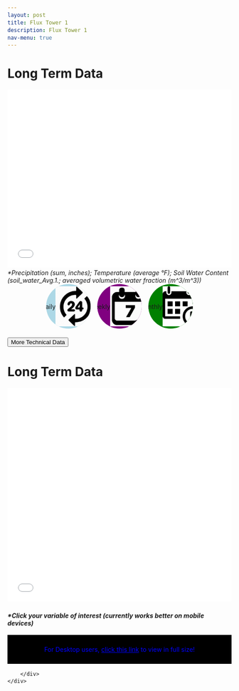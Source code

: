 ```yaml
---
layout: post
title: Flux Tower 1
description: Flux Tower 1
nav-menu: true
---
```


<html>
<head>
  <style>
    .grid-container {
        display: grid;
        grid-template-columns: repeat(auto-fit, minmax(250px, 1fr)); /* Make the grid responsive */
        grid-gap: 1em;
    }

    .grid-item {
        position: relative;
        padding-top: 100%; /* Maintain the aspect ratio */
        overflow: hidden;
        border: none; /* Ensure no borders are added to the grid item */
    }

    .grid-item a {
        position: absolute;
        top: 0;
        left: 0;
        right: 0;
        bottom: 0;
        text-decoration: none;
        color: white;
        display: flex;
        align-items: center;
        justify-content: center;
        background: rgba(0, 0, 0, 0.7); /* Add a semi-transparent overlay */
        border: none; /* Ensure no borders are added to the link */
    }

    .toggle-icons {
        display: flex;
        justify-content: center;
        gap: 15px;
        margin-bottom: 20px;
    }

    .icon {
        width: 100px; /* Made icons larger */
        height: 100px; /* Made icons larger */
        border-radius: 50%; /* Makes them circular */
        cursor: pointer; /* Indicates they're clickable */
        display: flex;
        align-items: center; /* Center the img within the circular div */
        justify-content: center;
        overflow: hidden; /* Ensure the img doesn't overflow out of the circular div */
    }

    .icon-daily {
        background-color: lightblue;
    }

    .icon-weekly {
        background-color: purple;
    }

    .icon-monthly {
        background-color: green;
    }

    .icon img {
        width: 90%; /* Adjusted size */
        height: auto; /* Maintain the aspect ratio */
    }

    .grid-item img {
        position: absolute;
        top: 0;
        left: 0;
        width: 100%;
        height: 100%;
        object-fit: cover;
        border: none; /* Ensure no borders are added to the image */
        outline: none; /* Ensure no outlines are added to the image */
    }
     .data-table {
        display: none;  /* Set the data tables to not display by default */
    }

    .html-object iframe {
        width: 100%;
        max-height: calc(50vw); /* Changed height to max-height */
    }

    .grid-item span {
        font-size: 2rem; /* Adjust the font size */
        text-shadow: 2px 2px 4px rgba(0, 0, 0, 0.5); /* Add a text shadow for better visibility */
        z-index: 2;
        font-weight: bold; /* Make the text bolder */
    }
    .full-screen-text-container {
    background-color: black;  /* Set background to black */
    color: blue;              /* Set text color to blue */
    text-align: center;       /* Center the text */
    padding: 10px;            /* Add some padding for better appearance */
    }

    .full-screen-link {
    color: blue;             /* Make the link text blue */
    text-decoration: underline;  /* Underline the link */
    }

    .full-screen-link:hover {
    color: deepskyblue;     /* Change color on hover for better user feedback */
    }


    .full-screen-link:hover {
      background-color: #0056b3;  /* Darker blue on hover */
  }


    /* Larger and bolder text for desktop */
    @media (min-width: 768px) {
        .grid-item span {
            font-size: 3rem;
            font-weight: 900;
        }

        .collapsible {
            background-color: transparent;
            color: white;
            text-align: center;
            padding: 15px;
            border: 2px solid white;
            font-size: 20px;
            display: flex; /* Change from block to flex */
            justify-content: center; /* Center content horizontally */
            align-items: center; /* Center content vertically */
            margin: 20px auto;
            cursor: pointer;
            transition: background-color 0.5s, color 0.5s, border-color 0.5s; /* Added transition for border color */
            width: 70%; /* Adjust as needed */
        }
    .icon-label {
      position: absolute;
      top: -25px; /* Adjust this as needed */
      width: 100%;
      text-align: center;
      font-size: 14px;
      font-weight: bold;
    }

        .collapsible:hover {
            color: gray;
            border-color: gray; /* Border color changes to gray on hover */
        }



    .content {
        display: none;
    }
    table.dataTable {
    background-color: darkgray;
    color: white;
 }

    table.dataTable tbody td {
     color: white;
}

    table.dataTable thead th {
      background-color: gray;
      color: white;
}
</style>
</head>
<body>
  

  <h1>Long Term Data</h1>
  <div class="container">
    <div class="html-object">
      <!-- Here's where you add the iframe to embed the Plotly graph -->
      <iframe width="100%" height="400" frameborder="0" scrolling="no" src="longterm_plots/longterm_daily_plotly_fluxtower1.html">
      </iframe>
      <i>*Precipitation (sum, inches); Temperature (average °F); Soil Water Content (soil_water_Avg.1.; averaged volumetric water fraction (m^3/m^3))</i>
    </div>
  </div> 


 
<!-- Toggle Icons -->
<div class="toggle-icons">
    <div class="icon icon-daily">
        <span class="icon-label">Daily</span> <!-- The new label -->
        <img src="images/daily.jpg" alt="Daily" data-view="daily">
    </div>
    <div class="icon icon-weekly">
        <span class="icon-label">Weekly</span> <!-- The new label -->
        <img src="images/weekly.png" alt="Weekly" data-view="weekly">
    </div>
    <div class="icon icon-monthly">
        <span class="icon-label">Monthly</span> <!-- The new label -->
        <img src="images/monthly.jpg" alt="Monthly" data-view="monthly">
    </div>
</div>



<!-- Data Tables -->
  <div class="data-table" data-view="daily">
      <h1>Daily Data</h1>
      <div class="html-object">
          <iframe width="100%" height="400" frameborder="0" scrolling="no" src="longterm_plots/datatable_daily_fluxtower1.html"></iframe>
        <i>*Precipitation (sum, inches); Temperature (average °F); Soil Water Content (soil_water_Avg.1.; averaged volumetric water fraction (m^3/m^3))</i>
      </div>
  </div>
  <div class="data-table" data-view="weekly">
      <h1>Weekly Data</h1>
      <div class="html-object">
          <iframe width="100%" height="400" frameborder="0" scrolling="no" src="longterm_plots/datatable_weekly_fluxtower1.html"></iframe>
        <i>*Precipitation (sum, inches); Temperature (average °F); Soil Water Content (soil_water_Avg.1.; averaged volumetric water fraction (m^3/m^3))</i>
      </div>
  </div>
  <div class="data-table" data-view="monthly">
      <h1>Monthly Data</h1>
      <div class="html-object">
          <iframe width="100%" height="400" frameborder="0" scrolling="no" src="longterm_plots/datatable_monthly_fluxtower1.html"></iframe>
        <i>*Precipitation (sum, inches); Temperature (average °F); Soil Water Content (soil_water_Avg.1.; averaged volumetric water fraction (m^3/m^3))</i>
      </div>
  </div>

<button class="collapsible">More Technical Data</button>
<div class="content">
    <h1>Long Term Data</h1>
    <div class="container">
        <div class="html-object">
            <!-- Here's where you add the iframe to embed the Plotly graph -->
            <iframe width="100%" height="600" frameborder="0" scrolling="no" src="longterm_plots/longterm_plotly_fluxtower1.html"></iframe>
               <h4><i>*Click your variable of interest (currently works better on mobile devices)</i></h4>
<div class="full-screen-text-container">
    <p>For Desktop users, <a href="https://kesondrakey.github.io/longterm_plots/longterm_plotly_fluxtower1.html" target="_blank" class="full-screen-link">click this link</a> to view in full size!</p>
</div>

        </div>
    </div>

</div>

 <script>
       // Collapsible Functionality
var coll = document.getElementsByClassName("collapsible");
for (let i = 0; i < coll.length; i++) {
    coll[i].addEventListener("click", function() {
        this.classList.toggle("active");
        var content = this.nextElementSibling;
        content.style.display = content.style.display === "block" ? "none" : "block";
    });
}

// Data View Toggle
const icons = document.querySelectorAll('.icon img');  // target the img inside the icon
const tables = document.querySelectorAll('.data-table');

icons.forEach(icon => {
    icon.addEventListener('click', function() {
        const view = this.getAttribute('data-view');

        tables.forEach(table => {
            if (table.getAttribute('data-view') === view) {
                table.style.display = table.style.display === "none" ? "block" : "none";
            } else {
                table.style.display = "none";
            }
        });
    });
});

</script>

<!-- Rest of your content... -->
</body>
</html>
